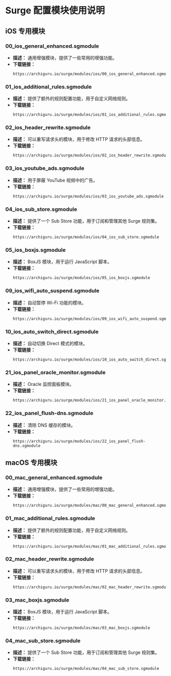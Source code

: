 # Surge 配置模块使用说明

## iOS 专用模块

### 00_ios_general_enhanced.sgmodule

- **描述：** 通用增强模块，提供了一些常用的增强功能。
- **下载链接：** 
    ```plaintext
    https://archiguru.io/surge/modules/ios/00_ios_general_enhanced.sgmodule
    ```

### 01_ios_additional_rules.sgmodule

- **描述：** 提供了额外的规则配置功能，用于自定义网络规则。
- **下载链接：** 
    ```plaintext
    https://archiguru.io/surge/modules/ios/01_ios_additional_rules.sgmodule
    ```

### 02_ios_header_rewrite.sgmodule

- **描述：** 可以重写请求头的模块，用于修改 HTTP 请求的头部信息。
- **下载链接：** 
    ```plaintext
    https://archiguru.io/surge/modules/ios/02_ios_header_rewrite.sgmodule
    ```

### 03_ios_youtube_ads.sgmodule

- **描述：** 用于屏蔽 YouTube 视频中的广告。
- **下载链接：** 
    ```plaintext
    https://archiguru.io/surge/modules/ios/03_ios_youtube_ads.sgmodule
    ```

### 04_ios_sub_store.sgmodule

- **描述：** 提供了一个 Sub Store 功能，用于订阅和管理其他 Surge 规则集。
- **下载链接：** 
    ```plaintext
    https://archiguru.io/surge/modules/ios/04_ios_sub_store.sgmodule
    ```

### 05_ios_boxjs.sgmodule

- **描述：** BoxJS 模块，用于运行 JavaScript 脚本。
- **下载链接：** 
    ```plaintext
    https://archiguru.io/surge/modules/ios/05_ios_boxjs.sgmodule
    ```

### 09_ios_wifi_auto_suspend.sgmodule

- **描述：** 自动暂停 Wi-Fi 功能的模块。
- **下载链接：** 
    ```plaintext
    https://archiguru.io/surge/modules/ios/09_ios_wifi_auto_suspend.sgmodule
    ```

### 10_ios_auto_switch_direct.sgmodule

- **描述：** 自动切换 Direct 模式的模块。
- **下载链接：** 
    ```plaintext
    https://archiguru.io/surge/modules/ios/10_ios_auto_switch_direct.sgmodule
    ```

### 21_ios_panel_oracle_monitor.sgmodule

- **描述：** Oracle 监控面板模块。
- **下载链接：** 
    ```plaintext
    https://archiguru.io/surge/modules/ios/21_ios_panel_oracle_monitor.sgmodule
    ```

### 22_ios_panel_flush-dns.sgmodule

- **描述：** 清除 DNS 缓存的模块。
- **下载链接：** 
    ```plaintext
    https://archiguru.io/surge/modules/ios/22_ios_panel_flush-dns.sgmodule
    ```

## macOS 专用模块

### 00_mac_general_enhanced.sgmodule

- **描述：** 通用增强模块，提供了一些常用的增强功能。
- **下载链接：** 
    ```plaintext
    https://archiguru.io/surge/modules/mac/00_mac_general_enhanced.sgmodule
    ```

### 01_mac_additional_rules.sgmodule

- **描述：** 提供了额外的规则配置功能，用于自定义网络规则。
- **下载链接：** 
    ```plaintext
    https://archiguru.io/surge/modules/mac/01_mac_additional_rules.sgmodule
    ```

### 02_mac_header_rewrite.sgmodule

- **描述：** 可以重写请求头的模块，用于修改 HTTP 请求的头部信息。
- **下载链接：** 
    ```plaintext
    https://archiguru.io/surge/modules/mac/02_mac_header_rewrite.sgmodule
    ```

### 03_mac_boxjs.sgmodule

- **描述：** BoxJS 模块，用于运行 JavaScript 脚本。
- **下载链接：** 
    ```plaintext
    https://archiguru.io/surge/modules/mac/03_mac_boxjs.sgmodule
    ```

### 04_mac_sub_store.sgmodule

- **描述：** 提供了一个 Sub Store 功能，用于订阅和管理其他 Surge 规则集。
- **下载链接：** 
    ```plaintext
    https://archiguru.io/surge/modules/mac/04_mac_sub_store.sgmodule
    ```
